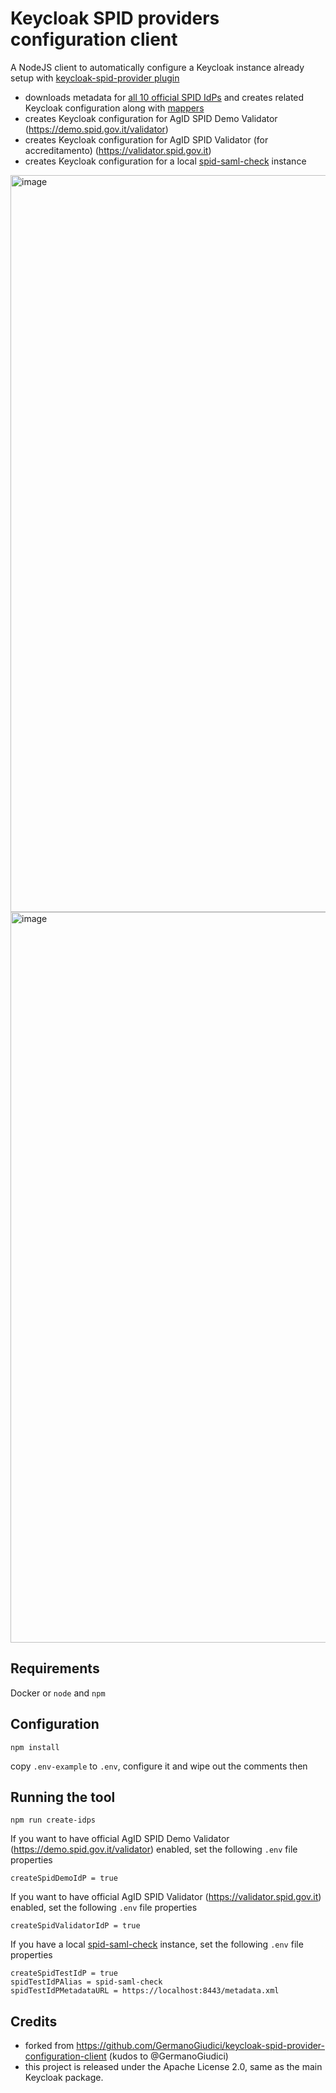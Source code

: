 # Keycloak SPID providers configuration client
A NodeJS client to automatically configure a Keycloak instance already setup with [keycloak-spid-provider plugin](https://github.com/italia/keycloak-spid-provider)

* downloads metadata for [all 10 official SPID IdPs](https://registry.spid.gov.it/assets/data/idp.json) and creates related Keycloak configuration along with [mappers](https://github.com/italia/spid-keycloak-provider/wiki/Mapping-SPID-attributes)
* creates Keycloak configuration for AgID SPID Demo Validator (https://demo.spid.gov.it/validator)
* creates Keycloak configuration for AgID SPID Validator (for accreditamento) (https://validator.spid.gov.it)
* creates Keycloak configuration for a local [spid-saml-check](https://github.com/italia/spid-saml-check) instance
<img width="1179" alt="image" src="https://user-images.githubusercontent.com/2743637/212466689-d32dd3a6-7374-46c3-9bf5-ac5e33fe467c.png">

<img width="1169" alt="image" src="https://user-images.githubusercontent.com/2743637/212466914-c59f9ba1-bf89-4cd6-86d1-809b45b76f53.png">

## Requirements
Docker or `node` and `npm`

## Configuration
```
npm install
```

copy `.env-example` to `.env`, configure it and wipe out the comments then

## Running the tool
```
npm run create-idps
```

If you want to have official AgID SPID Demo Validator (https://demo.spid.gov.it/validator) enabled, set the following `.env` file properties

```
createSpidDemoIdP = true 
```

If you want to have official AgID SPID Validator (https://validator.spid.gov.it) enabled, set the following `.env` file properties

```
createSpidValidatorIdP = true 
``` 

If you have a local [spid-saml-check](https://github.com/italia/spid-saml-check) instance, set the following `.env` file properties

```
createSpidTestIdP = true 
spidTestIdPAlias = spid-saml-check
spidTestIdPMetadataURL = https://localhost:8443/metadata.xml
```

## Credits
* forked from https://github.com/GermanoGiudici/keycloak-spid-provider-configuration-client (kudos to @GermanoGiudici)
* this project is released under the Apache License 2.0, same as the main Keycloak package.
